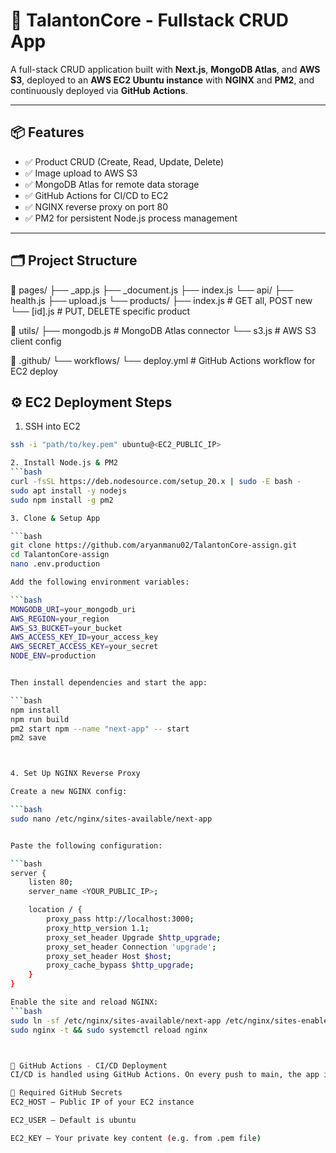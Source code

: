 # 🚀 TalantonCore - Fullstack CRUD App

A full-stack CRUD application built with **Next.js**, **MongoDB Atlas**, and **AWS S3**, deployed to an **AWS EC2 Ubuntu instance** with **NGINX** and **PM2**, and continuously deployed via **GitHub Actions**.

---

## 📦 Features

- ✅ Product CRUD (Create, Read, Update, Delete)
- ✅ Image upload to AWS S3
- ✅ MongoDB Atlas for remote data storage
- ✅ GitHub Actions for CI/CD to EC2
- ✅ NGINX reverse proxy on port 80
- ✅ PM2 for persistent Node.js process management

---

## 🗂️ Project Structure

📂 pages/
├── _app.js
├── _document.js
├── index.js
└── api/
    ├── health.js
    ├── upload.js
    └── products/
        ├── index.js     # GET all, POST new
        └── [id].js      # PUT, DELETE specific product

📂 utils/
├── mongodb.js          # MongoDB Atlas connector
└── s3.js               # AWS S3 client config

📂 .github/
└── workflows/
    └── deploy.yml      # GitHub Actions workflow for EC2 deploy



## ⚙️ EC2 Deployment Steps

1. SSH into EC2
```bash
ssh -i "path/to/key.pem" ubuntu@<EC2_PUBLIC_IP>

2. Install Node.js & PM2
```bash
curl -fsSL https://deb.nodesource.com/setup_20.x | sudo -E bash -
sudo apt install -y nodejs
sudo npm install -g pm2

3. Clone & Setup App

```bash
git clone https://github.com/aryanmanu02/TalantonCore-assign.git
cd TalantonCore-assign
nano .env.production

Add the following environment variables:

```bash
MONGODB_URI=your_mongodb_uri
AWS_REGION=your_region
AWS_S3_BUCKET=your_bucket
AWS_ACCESS_KEY_ID=your_access_key
AWS_SECRET_ACCESS_KEY=your_secret
NODE_ENV=production


Then install dependencies and start the app:

```bash
npm install
npm run build
pm2 start npm --name "next-app" -- start
pm2 save



4. Set Up NGINX Reverse Proxy

Create a new NGINX config:

```bash
sudo nano /etc/nginx/sites-available/next-app


Paste the following configuration:

```bash
server {
    listen 80;
    server_name <YOUR_PUBLIC_IP>;

    location / {
        proxy_pass http://localhost:3000;
        proxy_http_version 1.1;
        proxy_set_header Upgrade $http_upgrade;
        proxy_set_header Connection 'upgrade';
        proxy_set_header Host $host;
        proxy_cache_bypass $http_upgrade;
    }
}

Enable the site and reload NGINX:
```bash
sudo ln -sf /etc/nginx/sites-available/next-app /etc/nginx/sites-enabled/default
sudo nginx -t && sudo systemctl reload nginx



🔁 GitHub Actions - CI/CD Deployment
CI/CD is handled using GitHub Actions. On every push to main, the app is deployed to EC2.

🔐 Required GitHub Secrets
EC2_HOST – Public IP of your EC2 instance

EC2_USER – Default is ubuntu

EC2_KEY – Your private key content (e.g. from .pem file)


















